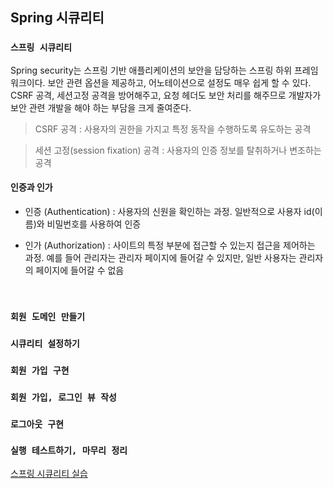 ## Spring 시큐리티
### `스프링 시큐리티`
Spring security는 스프링 기반 애플리케이션의 보안을 담당하는 스프링 하위 프레임워크이다. 
보안 관련 옵션을 제공하고, 어노테이션으로 설정도 매우 쉽게 할 수 있다. 
CSRF 공격, 세션고정 공격을 방어해주고, 요청 헤더도 보안 처리를 해주므로 개발자가 보안 관련 개발을 해야 하는 부담을 크게 줄여준다.

> CSRF 공격 : 사용자의 권한을 가지고 특정 동작을 수행하도록 유도하는 공격

> 세션 고정(session fixation) 공격 : 사용자의 인증 정보를 탈취하거나 변조하는 공격

#### 인증과 인가
- 인증 (Authentication) : 사용자의 신원을 확인하는 과정. 일반적으로 사용자 id(이름)와 비밀번호를 사용하여 인증

- 인가 (Authorization) : 사이트의 특정 부분에 접근할 수 있는지 접근을 제어하는 과정. 예를 들어 관리자는 관리자 페이지에 들어갈 수 있지만, 일반 사용자는 관리자의 페이지에 들어갈 수 없음

<br>

### `회원 도메인 만들기`
### `시큐리티 설정하기`
### `회원 가입 구현`
### `회원 가입, 로그인 뷰 작성`
### `로그아웃 구현`
### `실행 테스트하기, 마무리 정리`

[스프링 시큐리티 실습](https://github.com/zeonzyeon/spring-boot-project/tree/main/src/main/java/com/estsoft/springproject/user)